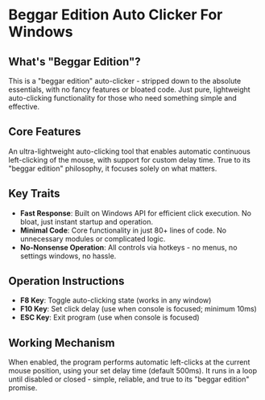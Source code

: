 # Beggar Edition Auto Clicker For Windows 

## What's "Beggar Edition"?
This is a "beggar edition" auto-clicker - stripped down to the absolute essentials, with no fancy features or bloated code. Just pure, lightweight auto-clicking functionality for those who need something simple and effective.

## Core Features
An ultra-lightweight auto-clicking tool that enables automatic continuous left-clicking of the mouse, with support for custom delay time. True to its "beggar edition" philosophy, it focuses solely on what matters.

## Key Traits
- **Fast Response**: Built on Windows API for efficient click execution. No bloat, just instant startup and operation.
- **Minimal Code**: Core functionality in just 80+ lines of code. No unnecessary modules or complicated logic.
- **No-Nonsense Operation**: All controls via hotkeys - no menus, no settings windows, no hassle.

## Operation Instructions
- **F8 Key**: Toggle auto-clicking state (works in any window)
- **F10 Key**: Set click delay (use when console is focused; minimum 10ms)
- **ESC Key**: Exit program (use when console is focused)

## Working Mechanism
When enabled, the program performs automatic left-clicks at the current mouse position, using your set delay time (default 500ms). It runs in a loop until disabled or closed - simple, reliable, and true to its "beggar edition" promise.
